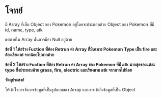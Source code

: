 # โจทย์

มี Array ที่เก็บ Object ของ Pokemon อยู่โดยจะประกอบด้วย Object ของ Pokemon ที่มี id, name, type, atk

แต่ภายใน Array นั้นอาจมีค่า Null อยู่ด้วย

**ข้อที่ 1 ให้สร้าง Fuction ที่ต้อง Retrun ค่า Array ที่มีเฉพาะ Pokemon Type เป็น fire และต้องเรียง id จากน้อยไปมากด้วย**

**ข้อที่ 2 ให้สร้าง Fuction ที่ต้อง Retrun ค่า Array ของ Pokemon ที่มี atk มากสุดของแต่ละ type ซึ่งประกอบด้วย grass, fire, electric และเรียงตาม atk จากมากไปน้อย**

**วัตถุประสงค์**

ให้เข้าใจการจัดการข้อมูลที่เป็นรูปแบบของ Array และการเข้าถึงข้อมูลที่เป็น Object
